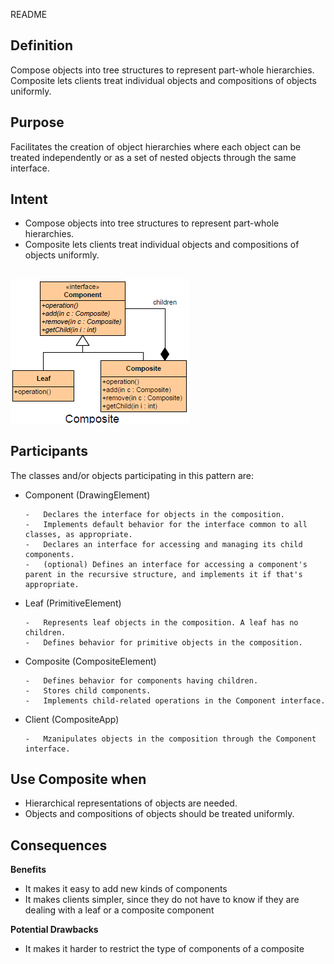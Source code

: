 README

## Definition ##
Compose objects into tree structures to represent part-whole hierarchies. Composite lets clients treat individual objects and compositions of objects uniformly.

## Purpose ##
Facilitates the creation of object hierarchies where each object can be treated independently or as a set of nested objects through the same interface.

## Intent ##
+	Compose objects into tree structures to represent part-whole hierarchies.
+	Composite lets clients treat individual objects and compositions of objects uniformly.

##
![alt text](./Images/Composite.md.png "Composite")
##

## Participants ##
The classes and/or objects participating in this pattern are:

+	Component   (DrawingElement)

		-	Declares the interface for objects in the composition.
		-	Implements default behavior for the interface common to all classes, as appropriate.
		-	Declares an interface for accessing and managing its child components.
		-	(optional) Defines an interface for accessing a component's parent in the recursive structure, and implements it if that's appropriate.
+	Leaf   (PrimitiveElement)

		-	Represents leaf objects in the composition. A leaf has no children.
		-	Defines behavior for primitive objects in the composition.
+	Composite   (CompositeElement)

		-	Defines behavior for components having children.
		-	Stores child components.
		-	Implements child-related operations in the Component interface.
+	Client  (CompositeApp)

		-	Mzanipulates objects in the composition through the Component interface.

## Use Composite when ##

+	Hierarchical representations of objects are needed.
+	Objects and compositions of objects should be treated uniformly.

## Consequences ##

**Benefits**

+	It makes it easy to add new kinds of components
+	It makes clients simpler, since they do not have to know if they are dealing with a leaf or a composite component

**Potential Drawbacks**

+	It makes it harder to restrict the type of components of a composite
